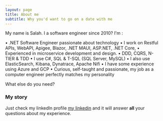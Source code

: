 ```yaml
---
layout: page
title: About me
subtitle: Why you'd want to go on a date with me
---
```


My name is Salah. I a software engineer since 2010? I'm :  

• .NET Software Engineer passionate about technology
• I work on Restful APIs, WebAPI, Apigee, Blazor, .NET MAUI, ASP.NET, .NET Core, 
• Experienced in microservice development and design. 
• DDD, CQRS, N-TIER & TDD
• I use C#, SQL & T-SQL (SQL Server, MySQL)
• I also use ElasticSearch, Kibana, Dynatrace, Apache Nifi
• I have some experience using  Azure and GCP
• Curious, self-taught and passionate, my job as a computer engineer perfectly matches my personality

What else do you need?

### My story

Just check my linkedIn profile [my linkedin](https://www.linkedin.com/in/salaheddinefouraq/) and it will answer **all** your questions about my experience.

